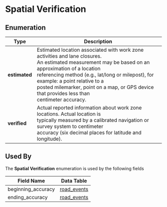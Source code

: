 # Spatial Verification

## Enumeration
Type | Description
--- | ---
**estimated** | Estimated location associated with work zone activities and lane closures.<br>An estimated measurement may be based on an approximation of a location<br>referencing method (e.g., lat/long or milepost), for example: a point relative to a<br>posted milemarker, point on a map, or GPS device that provides less than<br>centimeter accuracy.
**verified** | Actual reported information about work zone locations. Actual location is<br>typically measured by a calibrated navigation or survey system to centimeter<br>accuracy (six decimal places for latitude and longitude).

## Used By
The **Spatial Verification** enumeration is used by the following fields

Field Name | Data Table
--- | ---
beginning_accuracy | [road_events](/feed-content/data-tables/road_events.md)
ending_accuracy | [road_events](/feed-content/data-tables/road_events.md)
